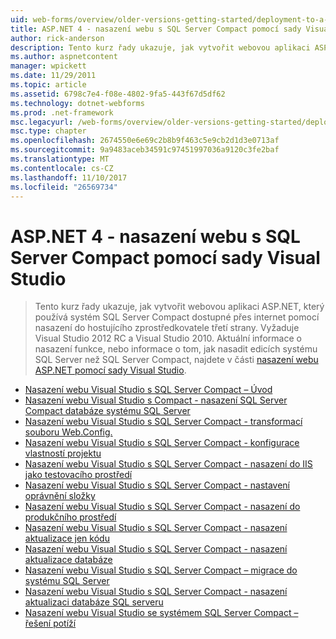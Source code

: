 ```yaml
---
uid: web-forms/overview/older-versions-getting-started/deployment-to-a-hosting-provider/index
title: ASP.NET 4 - nasazení webu s SQL Server Compact pomocí sady Visual Studio | Microsoft Docs
author: rick-anderson
description: Tento kurz řady ukazuje, jak vytvořit webovou aplikaci ASP.NET, který používá systém SQL Server Compact dostupné přes internet nasazením h třetích stran...
ms.author: aspnetcontent
manager: wpickett
ms.date: 11/29/2011
ms.topic: article
ms.assetid: 6798c7e4-f08e-4802-9fa5-443f67d5df62
ms.technology: dotnet-webforms
ms.prod: .net-framework
msc.legacyurl: /web-forms/overview/older-versions-getting-started/deployment-to-a-hosting-provider
msc.type: chapter
ms.openlocfilehash: 2674550e6e69c2b8b9f463c5e9cb2d1d3e0713af
ms.sourcegitcommit: 9a9483aceb34591c97451997036a9120c3fe2baf
ms.translationtype: MT
ms.contentlocale: cs-CZ
ms.lasthandoff: 11/10/2017
ms.locfileid: "26569734"
---
```

<a name="aspnet-4---web-deployment-with-sql-server-compact-using-visual-studio"></a>ASP.NET 4 - nasazení webu s SQL Server Compact pomocí sady Visual Studio
====================
> Tento kurz řady ukazuje, jak vytvořit webovou aplikaci ASP.NET, který používá systém SQL Server Compact dostupné přes internet pomocí nasazení do hostujícího zprostředkovatele třetí strany. Vyžaduje Visual Studio 2012 RC a Visual Studio 2010. Aktuální informace o nasazení funkce, nebo informace o tom, jak nasadit edicích systému SQL Server než SQL Server Compact, najdete v části [nasazení webu ASP.NET pomocí sady Visual Studio](../../deployment/visual-studio-web-deployment/introduction.md).


- [Nasazení webu Visual Studio s SQL Server Compact – Úvod](deployment-to-a-hosting-provider-introduction-1-of-12.md)
- [Nasazení webu Visual Studio s Compact - nasazení SQL Server Compact databáze systému SQL Server](deployment-to-a-hosting-provider-deploying-sql-server-compact-databases-2-of-12.md)
- [Nasazení webu Visual Studio s SQL Server Compact - transformací souboru Web.Config.](deployment-to-a-hosting-provider-web-config-file-transformations-3-of-12.md)
- [Nasazení webu Visual Studio s SQL Server Compact - konfigurace vlastností projektu](deployment-to-a-hosting-provider-configuring-project-properties-4-of-12.md)
- [Nasazení webu Visual Studio s SQL Server Compact - nasazení do IIS jako testovacího prostředí](deployment-to-a-hosting-provider-deploying-to-iis-as-a-test-environment-5-of-12.md)
- [Nasazení webu Visual Studio s SQL Server Compact - nastavení oprávnění složky](deployment-to-a-hosting-provider-setting-folder-permissions-6-of-12.md)
- [Nasazení webu Visual Studio s SQL Server Compact - nasazení do produkčního prostředí](deployment-to-a-hosting-provider-deploying-to-the-production-environment-7-of-12.md)
- [Nasazení webu Visual Studio s SQL Server Compact - nasazení aktualizace jen kódu](deployment-to-a-hosting-provider-deploying-a-code-only-update-8-of-12.md)
- [Nasazení webu Visual Studio s SQL Server Compact - nasazení aktualizace databáze](deployment-to-a-hosting-provider-deploying-a-database-update-9-of-12.md)
- [Nasazení webu Visual Studio s SQL Server Compact – migrace do systému SQL Server](deployment-to-a-hosting-provider-migrating-to-sql-server-10-of-12.md)
- [Nasazení webu Visual Studio s SQL Server Compact - nasazení aktualizaci databáze SQL serveru](deployment-to-a-hosting-provider-deploying-a-sql-server-database-update-11-of-12.md)
- [Nasazení webu Visual Studio se systémem SQL Server Compact – řešení potíží](deployment-to-a-hosting-provider-creating-and-installing-deployment-packages-12-of-12.md)
